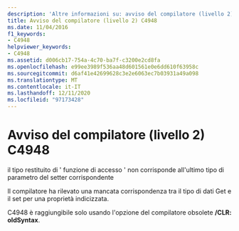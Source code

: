 ```yaml
---
description: 'Altre informazioni su: avviso del compilatore (livello 2) C4948'
title: Avviso del compilatore (livello 2) C4948
ms.date: 11/04/2016
f1_keywords:
- C4948
helpviewer_keywords:
- C4948
ms.assetid: d006cb17-754a-4c70-ba7f-c3200e2cd8fa
ms.openlocfilehash: e99ee3989f536aa48d601561e0e6dd610f63958c
ms.sourcegitcommit: d6af41e42699628c3e2e6063ec7b03931a49a098
ms.translationtype: MT
ms.contentlocale: it-IT
ms.lasthandoff: 12/11/2020
ms.locfileid: "97173428"
---
```

# <a name="compiler-warning-level-2-c4948"></a>Avviso del compilatore (livello 2) C4948

il tipo restituito di ' funzione di accesso ' non corrisponde all'ultimo tipo di parametro del setter corrispondente

Il compilatore ha rilevato una mancata corrispondenza tra il tipo di dati Get e il set per una proprietà indicizzata.

C4948 è raggiungibile solo usando l'opzione del compilatore obsolete **/CLR: oldSyntax**.
